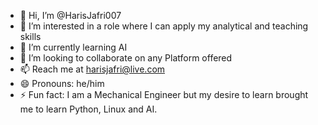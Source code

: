 - 👋 Hi, I’m @HarisJafri007
- 👀 I’m interested in a role where I can apply my analytical and teaching skills
- 🌱 I’m currently learning AI
- 💞️ I’m looking to collaborate on any Platform offered
- 📫 Reach me at harisjafri@live.com
- 😄 Pronouns: he/him
- ⚡ Fun fact: I am a Mechanical Engineer but my desire to learn brought me to learn Python, Linux and AI.

<!---
HarisJafri007/HarisJafri007 is a ✨ special ✨ repository because its `README.md` (this file) appears on your GitHub profile.
You can click the Preview link to take a look at your changes.
--->
